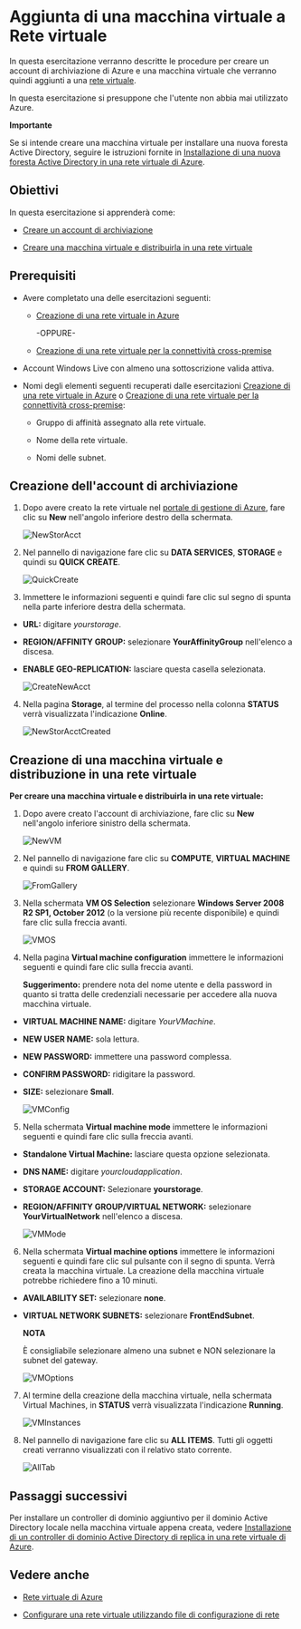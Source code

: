 <properties  linkid="manage-services-add-a-vm-to-a-virtual-network" urlDisplayName="Add a VM to virtual network" pageTitle="Add a virtual machine to a virtual network - Azure" metaKeywords="" description="A tutorial that teaches you how to create a storage account and virtual machine (VM) that you add to an Azure virtual network." metaCanonical="" services="virtual-machines,virtual-network" documentationCenter="" title="Add a Virtual Machine to a Virtual Network" authors="" solutions="" manager="" editor="" />

<h1>Aggiunta di una macchina virtuale a Rete virtuale</h1>

<!--SOMEWHERE IN THIS TUTORIAL I NEED TO XREF TO THE OTHER VMACHINE TUTORIAL -->

In questa esercitazione verranno descritte le procedure per creare un account di archiviazione di Azure e una macchina virtuale che verranno quindi aggiunti a una [rete virtuale][1].

In questa esercitazione si presuppone che l'utente non abbia mai utilizzato Azure.
 
<div  class="dev-callout"> 
<b>Importante</b>

<p>Se si intende creare una macchina virtuale per installare una nuova foresta Active Directory, seguire le istruzioni fornite in <a href="../active-directory-forest/">Installazione di una nuova foresta Active Directory in una rete virtuale di Azure</a>.</p>
</div>

## Obiettivi

In questa esercitazione si apprenderà come:

* [Creare un account di archiviazione](#CreateStorageAcct)

* [Creare una macchina virtuale e distribuirla in una rete virtuale](#CreateVM)

## Prerequisiti

* Avere completato una delle esercitazioni seguenti:
  
  * [Creazione di una rete virtuale in Azure](/it-it/manage/services/networking/create-a-virtual-network/)
    
    -OPPURE-
  * [Creazione di una rete virtuale per la connettività cross-premise](/it-it/manage/services/networking/cross-premises-connectivity/)

* Account Windows Live con almeno una sottoscrizione valida attiva.

* Nomi degli elementi seguenti recuperati dalle esercitazioni [Creazione di una rete virtuale in Azure](/it-it/manage/services/networking/create-a-virtual-network/) o [Creazione di una rete virtuale per la connettività cross-premise](/it-it/manage/services/networking/cross-premises-connectivity/):
  
  * Gruppo di affinità assegnato alla rete virtuale.
  
  * Nome della rete virtuale.
  
  * Nomi delle subnet.

## <a name="CreateStorageAcct">Creazione dell'account di archiviazione</a>

1.  Dopo avere creato la rete virtuale nel [portale di gestione di Azure][2], fare clic su **New** nell'angolo inferiore destro della schermata.
    
    ![NewStorAcct](./media/virtual-networks-add-virtual-machine/VNTut3_01_NewStorageAccount.png)

2.  Nel pannello di navigazione fare clic su **DATA SERVICES**, **STORAGE** e quindi su **QUICK CREATE**.
    
    ![QuickCreate](./media/virtual-networks-add-virtual-machine/VNTut3_02_StorageAcct_QuickCreate.png)

3.  Immettere le informazioni seguenti e quindi fare clic sul segno di spunta nella parte inferiore destra della schermata.

* **URL:** digitare *yourstorage*.

* **REGION/AFFINITY GROUP:** selezionare **YourAffinityGroup** nell'elenco a discesa.

* **ENABLE GEO-REPLICATION:** lasciare questa casella selezionata.
  
  ![CreateNewAcct](./media/virtual-networks-add-virtual-machine/VNTut3_03_CreateNewStorageAccount.png)

4.  Nella pagina **Storage**, al termine del processo nella colonna **STATUS** verrà visualizzata l'indicazione **Online**.
    
    ![NewStorAcctCreated](./media/virtual-networks-add-virtual-machine/VNTut3_04_NewStorageAcctCreated.png)


## <a name="CreateVM">Creazione di una macchina virtuale e distribuzione in una rete virtuale</a>
**Per creare una macchina virtuale e distribuirla in una rete virtuale:**

1.  Dopo avere creato l'account di archiviazione, fare clic su **New** nell'angolo inferiore sinistro della schermata.
    
    ![NewVM](./media/virtual-networks-add-virtual-machine/VNTut3_05_NewVM.png)

2.  Nel pannello di navigazione fare clic su **COMPUTE**, **VIRTUAL MACHINE** e quindi su **FROM GALLERY**.
    
    ![FromGallery](./media/virtual-networks-add-virtual-machine/VNTut3_06_VM_FromGallery.png)

3.  Nella schermata **VM OS Selection** selezionare **Windows Server 2008 R2 SP1, October 2012** (o la versione più recente disponibile) e quindi fare clic sulla freccia avanti.
    
    ![VMOS](./media/virtual-networks-add-virtual-machine/VNTut3_07_VMOSSelect_Win2008R2.png)

4.  Nella pagina **Virtual machine configuration** immettere le informazioni seguenti e quindi fare clic sulla freccia avanti. <!-- SHOULD WE TELL USERS TO WRITE DOWN USER NAME AND PASS?? -->
    
    **Suggerimento:** prendere nota del nome utente e della password in quanto si tratta delle credenziali necessarie per accedere alla nuova macchina virtuale.

* **VIRTUAL MACHINE NAME:** digitare *YourVMachine*.

* **NEW USER NAME:** sola lettura.

* **NEW PASSWORD:** immettere una password complessa.

* **CONFIRM PASSWORD:** ridigitare la password.

* **SIZE:** selezionare **Small**.
  
	![VMConfig](./media/virtual-networks-add-virtual-machine/VNTut3_08_VMConfig.png)

5.  Nella schermata **Virtual machine mode** immettere le informazioni seguenti e quindi fare clic sulla freccia avanti.

* **Standalone Virtual Machine:** lasciare questa opzione selezionata.

* **DNS NAME:** digitare *yourcloudapplication*.

* **STORAGE ACCOUNT:** Selezionare **yourstorage**.

* **REGION/AFFINITY GROUP/VIRTUAL NETWORK:** selezionare **YourVirtualNetwork** nell'elenco a discesa.
  
	![VMMode](./media/virtual-networks-add-virtual-machine/VNTut3_09_VMMode.png)

6.  Nella schermata **Virtual machine options** immettere le informazioni seguenti e quindi fare clic sul pulsante con il segno di spunta. Verrà creata la macchina virtuale. La creazione della macchina virtuale potrebbe richiedere fino a 10 minuti.
    <!-- CONFIRM HOW LONG IT CAN TAKE ON AVG FOR VMACHINE TO BE CREATED -->

* **AVAILABILITY SET:** selezionare **none**.

* **VIRTUAL NETWORK SUBNETS:** selezionare **FrontEndSubnet**.
  
	<div class="dev-callout" markdown="1">
	<b>NOTA</b>

	<p>È consigliabile selezionare almeno una subnet e NON selezionare la	subnet del gateway.</p>
	</div>
  
	![VMOptions](./media/virtual-networks-add-virtual-machine/VNTut3_10_VMOptions.png)

7.  Al termine della creazione della macchina virtuale, nella schermata Virtual Machines, in **STATUS** verrà visualizzata l'indicazione **Running**.
    
    ![VMInstances](./media/virtual-networks-add-virtual-machine/VNTut3_11_VMInstances.png)


8.  Nel pannello di navigazione fare clic su **ALL ITEMS**. Tutti gli oggetti creati verranno visualizzati con il relativo stato corrente.
    
    ![AllTab](./media/virtual-networks-add-virtual-machine/VNTut3_12_AllTab.png)

## Passaggi successivi
Per installare un controller di dominio aggiuntivo per il dominio Active Directory locale nella macchina virtuale appena creata, vedere [Installazione di un controller di dominio Active Directory di replica in una rete virtuale di Azure](/it-it/manage/services/networking/replica-domain-controller/).

## Vedere anche

* [Rete virtuale di Azure][1]

* [Configurare una rete virtuale utilizzando file di configurazione di rete][3]

<!-- LINKS -->

[1]: http://msdn.microsoft.com/it-it/library/windowsazure/jj156007.aspx
[2]: http://manage.windowsazure.com/
[3]: http://msdn.microsoft.com/it-it/library/windowsazure/jj156097.aspx